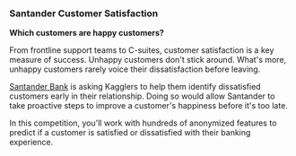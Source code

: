 ### Santander Customer Satisfaction

__Which customers are happy customers?__

From frontline support teams to C-suites, customer satisfaction is a key
measure of success. Unhappy customers don't stick around. What's more,
unhappy customers rarely voice their dissatisfaction before leaving.

[Santander Bank](https://www.santanderbank.com/us/personal) is asking
Kagglers to help them identify dissatisfied customers early in their
relationship. Doing so would allow Santander to take proactive steps to
improve a customer's happiness before it's too late.

In this competition, you'll work with hundreds of anonymized features to
predict if a customer is satisfied or dissatisfied with their banking
experience.
